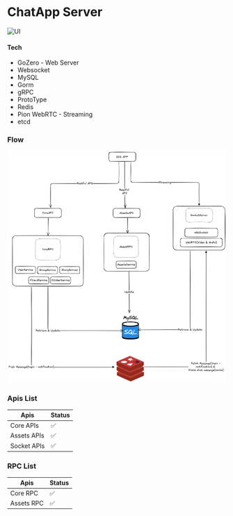 # ChatApp Server
![UI](./demo/updated-2024-0420.png)
#### Tech
* GoZero - Web Server
* Websocket
* MySQL
* Gorm
* gRPC
* ProtoType
* Redis
* Pion WebRTC - Streaming
* etcd

### Flow
![flow](./doc/workflow.png)

### Apis List
| Apis                                | Status     |
|-------------------------------------|------------|
| Core APIs                           | ✅          |
| Assets APIs                         | ✅          |
| Socket APIs                         | ✅          |

### RPC List
| Apis                                | Status     |
|-------------------------------------|------------|
| Core RPC                            | ✅          |
| Assets RPC                          | ✅          |
